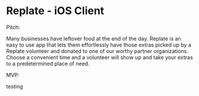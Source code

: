 # Replate - iOS Client 

Pitch: 

Many businesses have leftover food at the end of the day. Replate is an easy to use app that lets them effortlessly have those extras picked up by a Replate volunteer and donated to one of our worthy partner organizations. Choose a convenient time and a volunteer will show up and take your extras to a predetermined place of need.

MVP: 

testing
